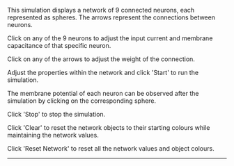 This simulation displays a network of 9 connected neurons, each represented as spheres. The arrows represent the connections between neurons.

Click on any of the 9 neurons to adjust the input current and membrane capacitance of that specific neuron.

Click on any of the arrows to adjust the weight of the connection.

Adjust the properties within the network and click 'Start' to run the simulation.

The membrane potential of each neuron can be observed after the simulation by clicking on the corresponding sphere.

Click 'Stop' to stop the simulation.

Click 'Clear' to reset the network objects to their starting colours while maintaining the network values.

Click 'Reset Network' to reset all the network values and object colours.

---

<span class="md-notice"> 
</span>
